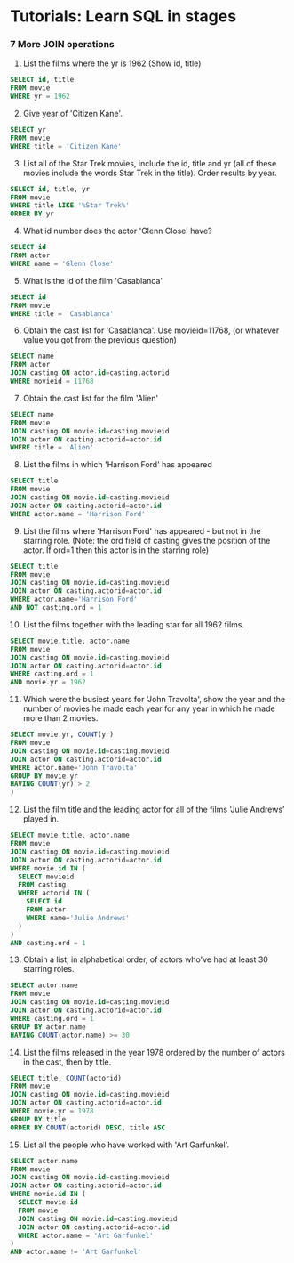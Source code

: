 # Tutorials: Learn SQL in stages
### 7 More JOIN operations

1. List the films where the yr is 1962 (Show id, title)
```sql
SELECT id, title 
FROM movie
WHERE yr = 1962
```

2. Give year of 'Citizen Kane'.
```sql
SELECT yr 
FROM movie
WHERE title = 'Citizen Kane'
```

3. List all of the Star Trek movies, include the id, title and yr (all of these movies include the words Star Trek in the title). Order results by year.
```sql
SELECT id, title, yr 
FROM movie
WHERE title LIKE '%Star Trek%'
ORDER BY yr
```

4. What id number does the actor 'Glenn Close' have?
```sql
SELECT id 
FROM actor
WHERE name = 'Glenn Close'
```

5. What is the id of the film 'Casablanca'
```sql
SELECT id 
FROM movie
WHERE title = 'Casablanca'
```

6. Obtain the cast list for 'Casablanca'. Use movieid=11768, (or whatever value you got from the previous question)
```sql
SELECT name 
FROM actor 
JOIN casting ON actor.id=casting.actorid
WHERE movieid = 11768
```

7. Obtain the cast list for the film 'Alien'
```sql
SELECT name 
FROM movie 
JOIN casting ON movie.id=casting.movieid
JOIN actor ON casting.actorid=actor.id
WHERE title = 'Alien'
```

8. List the films in which 'Harrison Ford' has appeared
```sql
SELECT title 
FROM movie 
JOIN casting ON movie.id=casting.movieid
JOIN actor ON casting.actorid=actor.id
WHERE actor.name = 'Harrison Ford'
```

9. List the films where 'Harrison Ford' has appeared - but not in the starring role. (Note: the ord field of casting gives the position of the actor. If ord=1 then this actor is in the starring role)
```sql
SELECT title 
FROM movie 
JOIN casting ON movie.id=casting.movieid
JOIN actor ON casting.actorid=actor.id
WHERE actor.name='Harrison Ford'
AND NOT casting.ord = 1
```

10. List the films together with the leading star for all 1962 films.
```sql
SELECT movie.title, actor.name 
FROM movie 
JOIN casting ON movie.id=casting.movieid
JOIN actor ON casting.actorid=actor.id
WHERE casting.ord = 1
AND movie.yr = 1962
```

11. Which were the busiest years for 'John Travolta', show the year and the number of movies he made each year for any year in which he made more than 2 movies.
```sql
SELECT movie.yr, COUNT(yr) 
FROM movie 
JOIN casting ON movie.id=casting.movieid
JOIN actor ON casting.actorid=actor.id
WHERE actor.name='John Travolta'
GROUP BY movie.yr
HAVING COUNT(yr) > 2
)
```

12. List the film title and the leading actor for all of the films 'Julie Andrews' played in.
```sql
SELECT movie.title, actor.name 
FROM movie 
JOIN casting ON movie.id=casting.movieid
JOIN actor ON casting.actorid=actor.id
WHERE movie.id IN (
  SELECT movieid 
  FROM casting
  WHERE actorid IN (
    SELECT id 
    FROM actor
    WHERE name='Julie Andrews'
  )
)
AND casting.ord = 1
```

13. Obtain a list, in alphabetical order, of actors who've had at least 30 starring roles.
```sql
SELECT actor.name 
FROM movie 
JOIN casting ON movie.id=casting.movieid
JOIN actor ON casting.actorid=actor.id
WHERE casting.ord = 1
GROUP BY actor.name
HAVING COUNT(actor.name) >= 30
```

14. List the films released in the year 1978 ordered by the number of actors in the cast, then by title.
```sql
SELECT title, COUNT(actorid)
FROM movie 
JOIN casting ON movie.id=casting.movieid
JOIN actor ON casting.actorid=actor.id
WHERE movie.yr = 1978
GROUP BY title
ORDER BY COUNT(actorid) DESC, title ASC
```

15. List all the people who have worked with 'Art Garfunkel'.
```sql
SELECT actor.name 
FROM movie 
JOIN casting ON movie.id=casting.movieid
JOIN actor ON casting.actorid=actor.id
WHERE movie.id IN (
  SELECT movie.id 
  FROM movie 
  JOIN casting ON movie.id=casting.movieid
  JOIN actor ON casting.actorid=actor.id
  WHERE actor.name = 'Art Garfunkel'
)
AND actor.name != 'Art Garfunkel'
```
